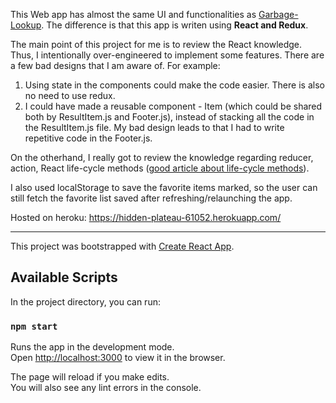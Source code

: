 This Web app has almost the same UI and functionalities as [Garbage-Lookup](https://github.com/rezaandwenhao/Garbage-Lookup). The difference is that this app is writen using **React and Redux**.

The main point of this project for me is to review the React knowledge. Thus, I intentionally over-engineered to implement some features. There are a few bad designs that I am aware of.
For example:
1. Using state in the components could make the code easier. There is also no need to use redux.
2. I could have made a reusable component - Item (which could be shared both by ResultItem.js and Footer.js), instead of stacking all the code in the ResultItem.js file. My bad design leads to that I had to write repetitive code in the Footer.js.

On the otherhand, I really got to review the knowledge regarding reducer, action, React life-cycle methods ([good article about life-cycle methods](https://programmingwithmosh.com/javascript/react-lifecycle-methods/)). 

I also used localStorage to save the favorite items marked, so the user can still fetch the favorite list saved after refreshing/relaunching the app.

Hosted on heroku: https://hidden-plateau-61052.herokuapp.com/


----------------------------------------------------------------------------------------------------



This project was bootstrapped with [Create React App](https://github.com/facebook/create-react-app).

## Available Scripts

In the project directory, you can run:

### `npm start`

Runs the app in the development mode.<br>
Open [http://localhost:3000](http://localhost:3000) to view it in the browser.

The page will reload if you make edits.<br>
You will also see any lint errors in the console.


